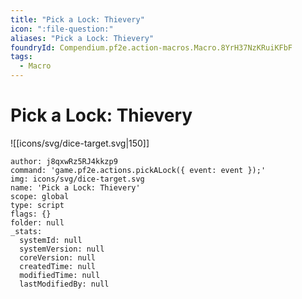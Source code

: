 ```yaml
---
title: "Pick a Lock: Thievery"
icon: ":file-question:"
aliases: "Pick a Lock: Thievery"
foundryId: Compendium.pf2e.action-macros.Macro.8YrH37NzKRuiKFbF
tags:
  - Macro
---
```


# Pick a Lock: Thievery
![[icons/svg/dice-target.svg|150]]

```Macro
author: j8qxwRz5RJ4kkzp9
command: 'game.pf2e.actions.pickALock({ event: event });'
img: icons/svg/dice-target.svg
name: 'Pick a Lock: Thievery'
scope: global
type: script
flags: {}
folder: null
_stats:
  systemId: null
  systemVersion: null
  coreVersion: null
  createdTime: null
  modifiedTime: null
  lastModifiedBy: null
```
